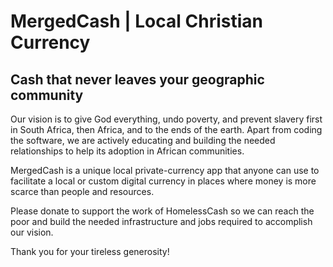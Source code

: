 # MergedCash | Local Christian Currency
## Cash that never leaves your geographic community

Our vision is to give God everything, undo poverty, and prevent slavery first in South Africa, then Africa, and to the ends of the earth.
Apart from coding the software, we are actively educating and building the needed relationships to help its adoption in African communities.

MergedCash is a unique local private-currency app that anyone can use to facilitate a local or custom digital currency in places where money is more scarce than people and resources.

Please donate to support the work of HomelessCash so we can reach the poor and build the needed infrastructure and jobs required to accomplish our vision.

Thank you for your tireless generosity!
